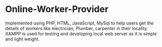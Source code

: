 # Online-Worker-Provider

Implemented using PHP, HTML, JavaScript, MySql to help users get the details of workers like electrician, Plumber, carpenter in their locality.
XAMPP is used for testing and developing local web server as it is simple and light weight.
